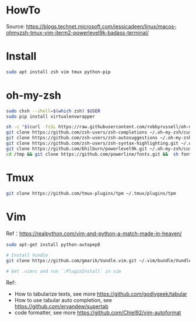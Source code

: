 # HowTo

Source: https://blogs.technet.microsoft.com/jessicadeen/linux/macos-ohmyzsh-tmux-vim-iterm2-powerlevel9k-badass-terminal/

# Install

```bash
sudo apt install zsh vim tmux python-pip
```

# oh-my-zsh

```bash
sudo chsh --shell=$(which zsh) $USER
sudo pip install virtualenvwrapper

sh -c "$(curl -fsSL https://raw.githubusercontent.com/robbyrussell/oh-my-zsh/master/tools/install.sh)"
git clone https://github.com/zsh-users/zsh-completions ~/.oh-my-zsh/custom/plugins/zsh-completions
git clone https://github.com/zsh-users/zsh-autosuggestions ~/.oh-my-zsh/custom/plugins/zsh-autosuggestions
git clone https://github.com/zsh-users/zsh-syntax-highlighting.git ~/.oh-my-zsh/custom/plugins/zsh-syntax-highlighting
git clone https://github.com/bhilburn/powerlevel9k.git ~/.oh-my-zsh/custom/themes/powerlevel9k
cd /tmp && git clone https://github.com/powerline/fonts.git &&  sh fonts/install.sh && cd -
```

# Tmux

```bash
git clone https://github.com/tmux-plugins/tpm ~/.tmux/plugins/tpm
```

# Vim

Ref：https://realpython.com/vim-and-python-a-match-made-in-heaven/

```bash
sudo apt-get install python-autopep8

# Install Vundle
git clone https://github.com/gmarik/Vundle.vim.git ~/.vim/bundle/Vundle.vim

# Get .vimrc and run `:PluginInstall` in vim
```
Ref:
* How to tabularize texts, see more https://github.com/godlygeek/tabular
* How to use tabular auto completion, see https://github.com/ervandew/supertab
* code formatter, see more https://github.com/Chiel92/vim-autoformat
